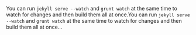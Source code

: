 You can run `jekyll serve --watch` and `grunt watch` at the same time to watch for changes and then build them all at once.You can run `jekyll serve --watch` and `grunt watch` at the same time to watch for changes and then build them all at once...